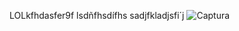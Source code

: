 LOLkfhdasfer9f
lsdñfhsdífhs
sadjfkladjsfi´j
![Captura](https://github.com/user-attachments/assets/ef027bf5-a588-47d1-bbe7-f4fcbe9b1c06)

